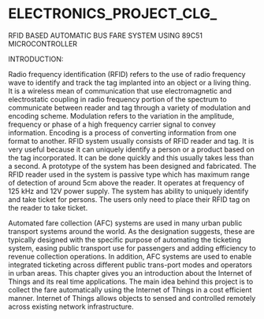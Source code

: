 # ELECTRONICS_PROJECT_CLG_
RFID BASED AUTOMATIC BUS FARE SYSTEM USING 89C51 MICROCONTROLLER


INTRODUCTION:
    
Radio frequency identification (RFID) refers to the use of radio frequency wave to identify and track the tag implanted into an object or a living thing. It is a wireless mean of communication that use electromagnetic and electrostatic coupling in radio frequency portion of the spectrum to communicate between reader and tag through a variety of modulation and encoding scheme. Modulation refers to the variation in the amplitude, frequency or phase of a high frequency carrier signal to convey information. Encoding is a process of converting information from one format to another. RFID system usually consists of RFID reader and tag. It is very useful because it can uniquely identify a person or a product based on the tag incorporated. It can be done quickly and this usually takes less than a second. A prototype of the system has been designed and fabricated. The RFID reader used in the system is passive type which has maximum range of detection of around 5cm above the reader. It operates at frequency of 125 kHz and 12V power supply. The system has ability to uniquely identify and take ticket for persons. The users only need to place their RFID tag on the reader to take ticket. 

Automated fare collection (AFC) systems are used in many urban public transport systems around the world.  As  the  designation  suggests,  these  are typically  designed  with  the  specific  purpose  of automating  the  ticketing  system,  easing  public transport use for passengers and adding efficiency to revenue  collection  operations.  In addition, AFC systems are used to enable integrated ticketing across different public trans-port modes and operators in urban areas. This chapter gives you an introduction about the Internet of Things and its real time applications. The main idea behind this project is to collect the fare automatically using the Internet of Things in a cost efficient manner. Internet of Things allows objects to sensed and controlled remotely across existing network infrastructure.

